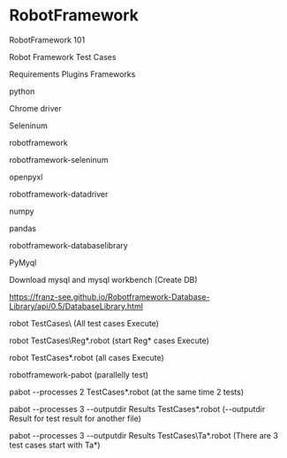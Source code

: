 # RobotFramework
RobotFramework 101

Robot Framework Test Cases

Requirements Plugins Frameworks

python

Chrome driver 

Seleninum

robotframework

robotframework-seleninum

openpyxl

robotframework-datadriver

numpy

pandas

robotframework-databaselibrary

PyMyql

Download mysql and mysql workbench (Create DB)


https://franz-see.github.io/Robotframework-Database-Library/api/0.5/DatabaseLibrary.html


robot TestCases\  (All test cases Execute)

robot TestCases\Reg*.robot  (start Reg* cases Execute)

robot TestCases\*.robot  (all cases Execute)


robotframework-pabot  (parallelly test)

pabot --processes 2 TestCases\*.robot (at the same time 2 tests)

pabot --processes 3 --outputdir Results TestCases\*.robot  (--outputdir Result for test result for another file)

pabot --processes 3 --outputdir Results TestCases\Ta*.robot  (There are 3 test cases start with Ta*)

